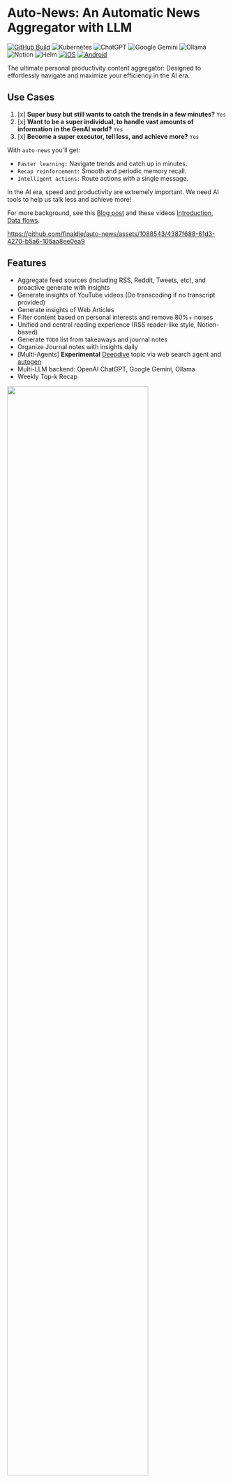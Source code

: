 # Auto-News: An Automatic News Aggregator with LLM

[![GitHub Build](https://github.com/finaldie/auto-news/actions/workflows/python.yml/badge.svg)](https://github.com/finaldie/auto-news/actions)
![Kubernetes](https://img.shields.io/badge/kubernetes-%23326ce5.svg?style=Flat&logo=kubernetes&logoColor=white)
![ChatGPT](https://img.shields.io/badge/chatGPT-74aa9c?style=Flat&logo=openai&logoColor=white)
![Google Gemini](https://img.shields.io/badge/Google%20Gemini-8A2BE2?style=Flat&logo=googlegemini&logoColor=white)
![Ollama](https://img.shields.io/badge/Ollama-8A2BE2?style=Flat&logo=ollama&logoColor=white)
![Notion](https://img.shields.io/badge/Notion-%23000000.svg?style=Flat&logo=notion&logoColor=white)
![Helm](https://img.shields.io/badge/Helm-0F1689?style=Flat&logo=Helm&labelColor=0F1689)
[![iOS](https://img.shields.io/itunes/v/6481704531)](https://apps.apple.com/app/dots-agent/id6481704531)
[![Android](https://img.shields.io/badge/Google_Play-v1.1.2-blue)](https://play.google.com/store/apps/details?id=com.dotsfy.dotsagent)

The ultimate personal productivity content aggregator: Designed to effortlessly navigate and maximize your efficiency in the AI era.

## Use Cases

1. [x] **Super busy but still wants to catch the trends in a few minutes?** `Yes`
2. [x] **Want to be a super individual, to handle vast amounts of information in the GenAI world?** `Yes`
3. [x] **Become a super executor, tell less, and achieve more?** `Yes`

With `auto-news` you'll get:
- `Faster learning:` Navigate trends and catch up in minutes.
- `Recap reinforcement:` Smooth and periodic memory recall.
- `Intelligent actions:` Route actions with a single message.

In the AI era, speed and productivity are extremely important. We need AI tools to help us talk less and achieve more!

For more background, see this [Blog post](https://finaldie.com/blog/auto-news-an-automated-news-aggregator-with-llm/) and these videos [Introduction](https://www.youtube.com/watch?v=hKFIyfAF4Z4), [Data flows](https://www.youtube.com/watch?v=WAGlnRht8LE).

https://github.com/finaldie/auto-news/assets/1088543/4387f688-61d3-4270-b5a6-105aa8ee0ea9

## Features
- Aggregate feed sources (including RSS, Reddit, Tweets, etc), and proactive generate with insights
- Generate insights of YouTube videos (Do transcoding if no transcript provided)
- Generate insights of Web Articles
- Filter content based on personal interests and remove 80%+ noises
- Unified and central reading experience (RSS reader-like style, Notion-based)
- Generate `TODO` list from takeaways and journal notes
- Organize Journal notes with insights daily
- [Multi-Agents] **Experimental** [Deepdive](https://github.com/finaldie/auto-news/wiki/Deepdive-(Experimental)) topic via web search agent and [autogen](https://github.com/microsoft/autogen)
- Multi-LLM backend: OpenAI ChatGPT, Google Gemini, Ollama
- Weekly Top-k Recap

<img src="https://github.com/finaldie/auto-news/assets/1088543/778242a7-5811-49e1-8982-8bd32d141639" width="80%" />

## Documentation
https://github.com/finaldie/auto-news/wiki

## Installation
### :star: :star: Managed Solution :star: :star:
Great News! Now we have the in-house managed solution, it is powered by the `auto-news` as the backend. For the client App, download it from `App Store` or `Google Play`, install and enjoy. It is the **quickest** and **easiest** solution for anyone who doesn't want to/or does not have time to set up by themselves. (**Notes:** _App is available in US and Canada at this point_)

<img src="https://github.com/finaldie/auto-news/assets/1088543/3b072078-17eb-4f1d-b301-75bc8295479c" width="80%" />

For more details, please check out the [App official website](https://dotsfy.com/dots-agent/). Click below to install the App directly:

* [![iOS](https://img.shields.io/itunes/v/6481704531)](https://apps.apple.com/app/dots-agent/id6481704531)
* [![Android](https://img.shields.io/badge/Google_Play-v1.1.2-blue)](https://play.google.com/store/apps/details?id=com.dotsfy.dotsagent)

### Self-Hosted
The client is using [Notion](https://www.notion.so/), and the backend is fully `self-hosted` by ourselves.

#### Backend System Requirements
| Component | Minimum Requirements | Recommended  |
| --------- | -----------          | ----         |
| OS        | Linux, MacOS         | Linux, MacOS |
| CPU       | 2 cores              | 8 cores      |
| Memory    | 6GB                  | 16GB         |
| Disk      | 20GB                 | 100GB        |

#### Docker-compose
- [Installation using Docker-compose](https://github.com/finaldie/auto-news/wiki/Docker-Installation)

#### Kubernetes
- [Installation using Helm](https://github.com/finaldie/auto-news/wiki/Installation-using-Helm)
- [Installation using ArgoCD](https://github.com/finaldie/auto-news/wiki/Installation-using-ArgoCD)

## Issues/Questions?
Feel free to open an issue and start the conversation.
